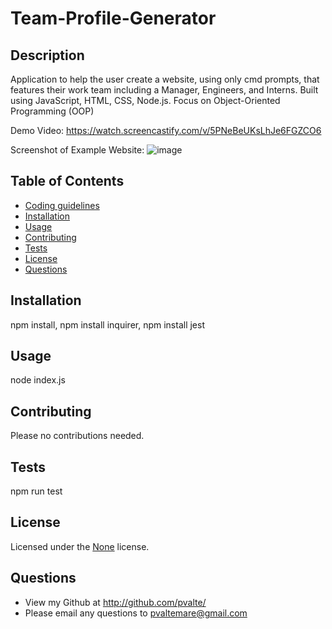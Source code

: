 # Team-Profile-Generator


## Description

Application to help the user create a website, using only cmd prompts, that features their work team including a Manager, Engineers, and Interns.
Built using JavaScript, HTML, CSS, Node.js. Focus on Object-Oriented Programming (OOP)

Demo Video: https://watch.screencastify.com/v/5PNeBeUKsLhJe6FGZCO6

Screenshot of Example Website: 
![image](https://user-images.githubusercontent.com/86697117/138488240-6362d29e-bb02-4d8e-a74a-0efd1ca34da4.png)


## Table of Contents

* [Coding guidelines](https://github.com/microsoft/vscode/wiki/Coding-Guidelines)
* [Installation](#Installation)
* [Usage](#Usage)
* [Contributing](#Contributing)
* [Tests](#Tests)
* [License](#License)
* [Questions](#Questions)

## Installation

npm install, npm install inquirer, npm install jest
    
## Usage

node index.js
    
## Contributing

Please no contributions needed.
    
## Tests

npm run test
    
## License

Licensed under the [None](LICENSE.txt) license.
        
## Questions

* View my Github at http://github.com/pvalte/
* Please email any questions to pvaltemare@gmail.com
